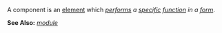 A component is an [element](https://github.com/gcassel/Modular-Organization-Terminology/blob/master/terms/element.md) which *[performs](https://github.com/gcassel/Modular-Organization-Terminology/blob/master/terms/perform.md) a [specific](https://github.com/gcassel/Modular-Organization-Terminology/blob/master/terms/specific.md) [function](https://github.com/gcassel/Modular-Organization-Terminology/blob/master/terms/function.md) in a [form](https://github.com/gcassel/Modular-Organization-Terminology/blob/master/terms/form.md)*.

**See Also:** *[module](https://github.com/gcassel/Modular-Organization-Terminology/blob/master/terms/module.md)*
